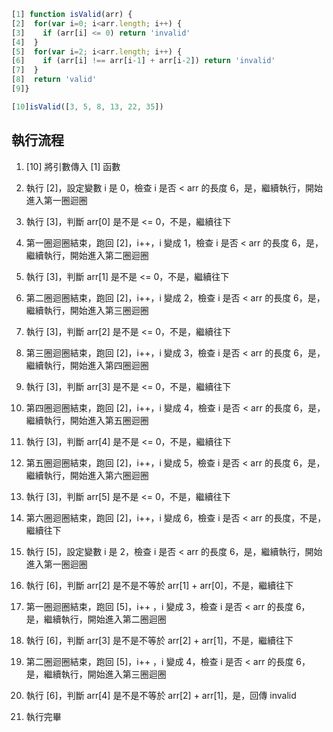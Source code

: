 ``` js
[1] function isValid(arr) {
[2]  for(var i=0; i<arr.length; i++) {
[3]    if (arr[i] <= 0) return 'invalid'
[4]  }
[5]  for(var i=2; i<arr.length; i++) {
[6]    if (arr[i] !== arr[i-1] + arr[i-2]) return 'invalid'
[7]  }
[8]  return 'valid'
[9]}

[10]isValid([3, 5, 8, 13, 22, 35])
```

## 執行流程
1. [10] 將引數傳入 [1] 函數
2. 執行 [2]，設定變數 i 是 0，檢查 i 是否 < arr 的長度 6，是，繼續執行，開始進入第一圈迴圈
3. 執行 [3]，判斷 arr[0] 是不是 <= 0，不是，繼續往下
4. 第一圈迴圈結束，跑回 [2]，i++，i 變成 1，檢查 i 是否 < arr 的長度 6，是，繼續執行，開始進入第二圈迴圈
5. 執行 [3]，判斷 arr[1] 是不是 <= 0，不是，繼續往下
6. 第二圈迴圈結束，跑回 [2]，i++，i 變成 2，檢查 i 是否 < arr 的長度 6，是，繼續執行，開始進入第三圈迴圈
7. 執行 [3]，判斷 arr[2] 是不是 <= 0，不是，繼續往下
8. 第三圈迴圈結束，跑回 [2]，i++，i 變成 3，檢查 i 是否 < arr 的長度 6，是，繼續執行，開始進入第四圈迴圈
9. 執行 [3]，判斷 arr[3] 是不是 <= 0，不是，繼續往下
10. 第四圈迴圈結束，跑回 [2]，i++，i 變成 4，檢查 i 是否 < arr 的長度 6，是，繼續執行，開始進入第五圈迴圈
11. 執行 [3]，判斷 arr[4] 是不是 <= 0，不是，繼續往下
12. 第五圈迴圈結束，跑回 [2]，i++，i 變成 5，檢查 i 是否 < arr 的長度 6，是，繼續執行，開始進入第六圈迴圈
13. 執行 [3]，判斷 arr[5] 是不是 <= 0，不是，繼續往下
14. 第六圈迴圈結束，跑回 [2]，i++，i 變成 6，檢查 i 是否 < arr 的長度，不是，繼續往下

15. 執行 [5]，設定變數 i 是 2，檢查 i 是否 < arr 的長度 6，是，繼續執行，開始進入第一圈迴圈
16. 執行 [6]，判斷 arr[2] 是不是不等於 arr[1] + arr[0]，不是，繼續往下
17. 第一圈迴圈結束，跑回 [5]，i++ ，i 變成 3，檢查 i 是否 < arr 的長度 6，是，繼續執行，開始進入第二圈迴圈
18. 執行 [6]，判斷 arr[3] 是不是不等於 arr[2] + arr[1]，不是，繼續往下
19. 第二圈迴圈結束，跑回 [5]，i++ ，i 變成 4，檢查 i 是否 < arr 的長度 6，是，繼續執行，開始進入第三圈迴圈
20. 執行 [6]，判斷 arr[4] 是不是不等於 arr[2] + arr[1]，是，回傳 invalid
17. 執行完畢
